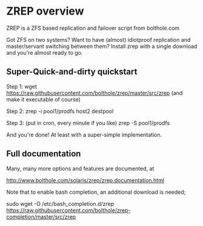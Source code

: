 # ZREP overview
ZREP is a ZFS based replication and failover script from bolthole.com

Got ZFS on two systems? Want to have (almost) idiotproof replication and master/servant switching between them?
Install zrep with a single download and you're almost ready to go.

## Super-Quick-and-dirty quickstart

Step 1: wget https://raw.githubusercontent.com/bolthole/zrep/master/src/zrep  (and make it executable of course)

Step 2: zrep -i pool1/prodfs host2 destpool

Step 3: (put in cron, every minute if you like)  zrep -S pool1/prodfs

And you're done!  At least with a super-simple implementation.

## Full documentation
Many, many more options and features are documented, at

 http://www.bolthole.com/solaris/zrep/zrep.documentation.html

Note that to enable bash completion, an additional download is needed;

sudo wget -O /etc/bash_completion.d/zrep https://raw.githubusercontent.com/bolthole/zrep-completion/master/src/zrep
